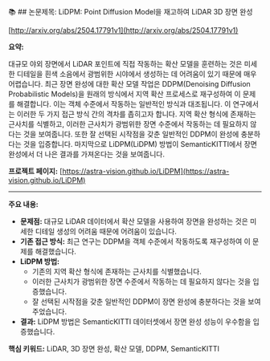 📚 ## 논문제목: LiDPM: Point Diffusion Model을 재고하여 LiDAR 3D 장면 완성

[http://arxiv.org/abs/2504.17791v1](http://arxiv.org/abs/2504.17791v1)

**요약:**

대규모 야외 장면에서 LiDAR 포인트에 직접 작동하는 확산 모델을 훈련하는 것은 미세한 디테일을 흰색 소음에서 광범위한 시야에서 생성하는 데 어려움이 있기 때문에 매우 어렵습니다. 최근 장면 완성에 대한 확산 모델 작업은 DDPM(Denoising Diffusion Probabilistic Models)을 원래의 방식에서 지역 확산 프로세스로 재구성하여 이 문제를 해결합니다. 이는 객체 수준에서 작동하는 일반적인 방식과 대조됩니다. 이 연구에서는 이러한 두 가지 접근 방식 간의 격차를 좁히고자 합니다. 지역 확산 형식에 존재하는 근사치를 식별하고, 이러한 근사치가 광범위한 장면 수준에서 작동하는 데 필요하지 않다는 것을 보여줍니다. 또한 잘 선택된 시작점을 갖춘 일반적인 DDPM이 완성에 충분하다는 것을 입증합니다. 마지막으로 LiDPM(LiDPM) 방법이 SemanticKITTI에서 장면 완성에서 더 나은 결과를 가져온다는 것을 보여줍니다.

**프로젝트 페이지:** [https://astra-vision.github.io/LiDPM](https://astra-vision.github.io/LiDPM)

---

**주요 내용:**

*   **문제점:** 대규모 LiDAR 데이터에서 확산 모델을 사용하여 장면을 완성하는 것은 미세한 디테일 생성의 어려움 때문에 어려움이 있습니다.
*   **기존 접근 방식:** 최근 연구는 DDPM을 객체 수준에서 작동하도록 재구성하여 이 문제를 해결했습니다.
*   **LiDPM 방법:**
    *   기존의 지역 확산 형식에 존재하는 근사치를 식별했습니다.
    *   이러한 근사치가 광범위한 장면 수준에서 작동하는 데 필요하지 않다는 것을 입증했습니다.
    *   잘 선택된 시작점을 갖춘 일반적인 DDPM이 장면 완성에 충분하다는 것을 보여주었습니다.
*   **결과:** LiDPM 방법은 SemanticKITTI 데이터셋에서 장면 완성 성능이 우수함을 입증했습니다.

**핵심 키워드:** LiDAR, 3D 장면 완성, 확산 모델, DDPM, SemanticKITTI